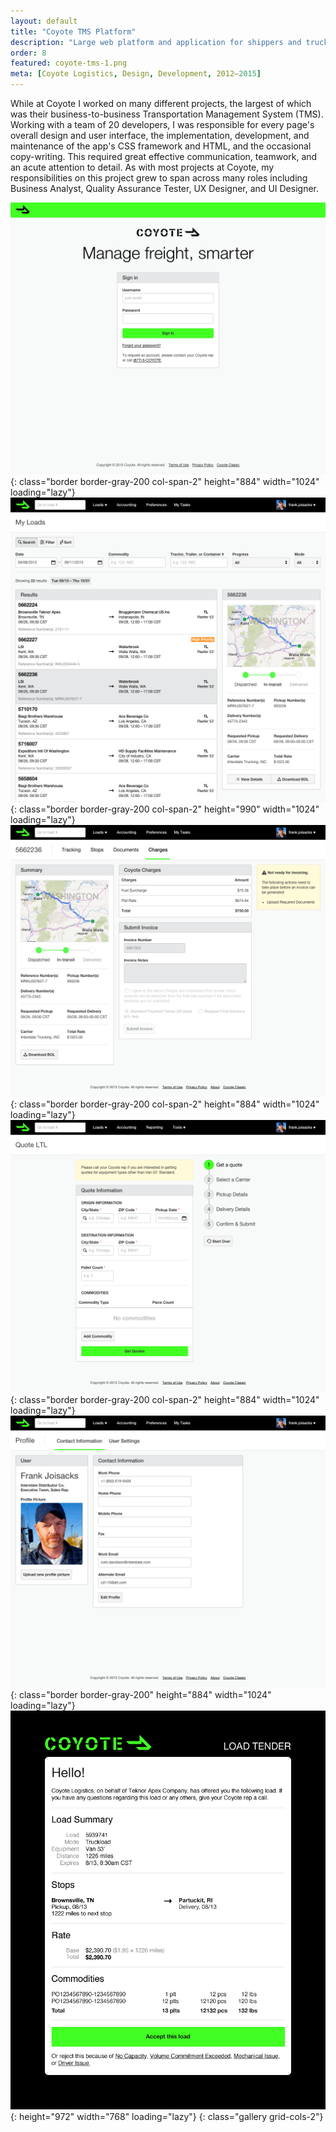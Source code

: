 ```yaml
---
layout: default
title: "Coyote TMS Platform"
description: "Large web platform and application for shippers and trucking companies to manage freight."
order: 8
featured: coyote-tms-1.png
meta: [Coyote Logistics, Design, Development, 2012–2015]
---
```


While at Coyote I worked on many different projects, the largest of which was their business-to-business Transportation Management System (TMS). Working with a team of 20 developers, I was responsible for every page's overall design and user interface, the implementation, development, and maintenance of the app's CSS framework and HTML, and the occasional copy-writing. This required great effective communication, teamwork, and an acute attention to detail. As with most projects at Coyote, my responsibilities on this project grew to span across many roles including Business Analyst, Quality Assurance Tester, UX Designer, and UI Designer.

![Coyote TMS Platform 1](/images/projects/coyote-tms-1.png){: class="border border-gray-200 col-span-2" height="884" width="1024" loading="lazy"}
![Coyote TMS Platform 2](/images/projects/coyote-tms-2.png){: class="border border-gray-200 col-span-2" height="990" width="1024" loading="lazy"}
![Coyote TMS Platform 3](/images/projects/coyote-tms-3.png){: class="border border-gray-200 col-span-2" height="884" width="1024" loading="lazy"}
![Coyote TMS Platform 4](/images/projects/coyote-tms-4.png){: class="border border-gray-200 col-span-2" height="884" width="1024" loading="lazy"}
![Coyote TMS Platform 5](/images/projects/coyote-tms-5.png){: class="border border-gray-200" height="884" width="1024" loading="lazy"}
![Coyote TMS Platform 6](/images/projects/coyote-tms-6.png){: height="972" width="768" loading="lazy"}
{: class="gallery grid-cols-2"}

